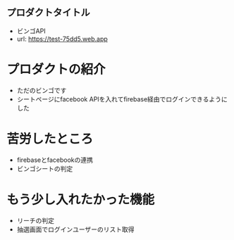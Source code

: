 ## プロダクトタイトル
- ビンゴAPI
- url: https://test-75dd5.web.app

# プロダクトの紹介
- ただのビンゴです
- シートページにfacebook APIを入れてfirebase経由でログインできるようにした

# 苦労したところ
- firebaseとfacebookの連携
- ビンゴシートの判定

# もう少し入れたかった機能
- リーチの判定
- 抽選画面でログインユーザーのリスト取得


